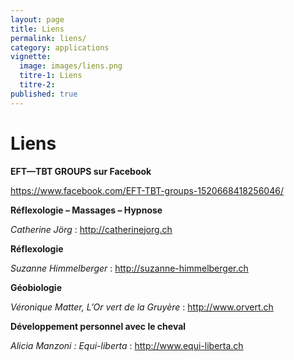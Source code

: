 ```yaml
---
layout: page
title: Liens
permalink: liens/
category: applications
vignette:
  image: images/liens.png
  titre-1: Liens
  titre-2:
published: true
---
```



# Liens

**EFT—TBT GROUPS sur Facebook**

<https://www.facebook.com/EFT-TBT-groups-1520668418256046/>

**Réflexologie – Massages – Hypnose**

*Catherine Jörg* : <http://catherinejorg.ch>

**Réflexologie**

*Suzanne Himmelberger* : <http://suzanne-himmelberger.ch>

**Géobiologie**

*Véronique Matter, L’Or vert de la Gruyère* : <http://www.orvert.ch>

**Développement personnel avec le cheval**

*Alicia Manzoni : Equi-liberta* : <http://www.equi-liberta.ch>
